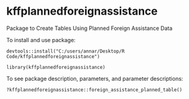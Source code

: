 # kffplannedforeignassistance
Package to Create Tables Using Planned Foreign Assistance Data

To install and use package: 
```
devtools::install("C:/users/annar/Desktop/R Code/kffplannedforeignassistance")

library(kffplannedforeignassistance)
```
To see package description, parameters, and parameter descriptions:
```
?kffplannedforeignassistance::foreign_assistance_planned_table()
```
